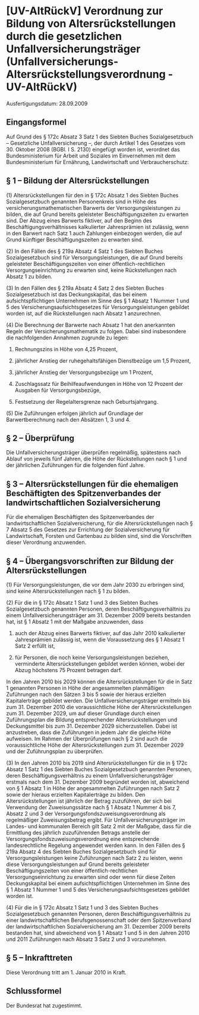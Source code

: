 # [UV-AltRückV] Verordnung zur Bildung von Altersrückstellungen durch die gesetzlichen Unfallversicherungsträger  (Unfallversicherungs-Altersrückstellungsverordnung - UV-AltRückV)

Ausfertigungsdatum: 28.09.2009

 

## Eingangsformel

Auf Grund des § 172c Absatz 3 Satz 1 des Siebten Buches Sozialgesetzbuch – Gesetzliche Unfallversicherung –, der durch Artikel 1 des Gesetzes vom 30. Oktober 2008 (BGBl. I S. 2130) eingefügt worden ist, verordnet das Bundesministerium für Arbeit und Soziales im Einvernehmen mit dem Bundesministerium für Ernährung, Landwirtschaft und Verbraucherschutz:


## § 1 – Bildung der Altersrückstellungen

(1) Altersrückstellungen für den in § 172c Absatz 1 des Siebten Buches Sozialgesetzbuch genannten Personenkreis sind in Höhe des versicherungsmathematischen Barwerts der Versorgungsleistungen zu bilden, die auf Grund bereits geleisteter Beschäftigungszeiten zu erwarten sind. Der Abzug eines Barwerts fiktiver, auf den Beginn des Beschäftigungsverhältnisses kalkulierter Jahresprämien ist zulässig, wenn in den Barwert nach Satz 1 auch Zahlungen einbezogen werden, die auf Grund künftiger Beschäftigungszeiten zu erwarten sind.

(2) In den Fällen des § 219a Absatz 4 Satz 1 des Siebten Buches Sozialgesetzbuch sind für Versorgungsleistungen, die auf Grund bereits geleisteter Beschäftigungszeiten von einer öffentlich-rechtlichen Versorgungseinrichtung zu erwarten sind, keine Rückstellungen nach Absatz 1 zu bilden.

(3) In den Fällen des § 219a Absatz 4 Satz 2 des Siebten Buches Sozialgesetzbuch ist das Deckungskapital, das bei einem aufsichtspflichtigen Unternehmen im Sinne des § 1 Absatz 1 Nummer 1 und 5 des Versicherungsaufsichtsgesetzes für Versorgungsleistungen gebildet worden ist, auf die Rückstellungen nach Absatz 1 anzurechnen.

(4) Die Berechnung der Barwerte nach Absatz 1 hat den anerkannten Regeln der Versicherungsmathematik zu folgen. Dabei sind insbesondere die nachfolgenden Annahmen zugrunde zu legen:

1. Rechnungszins in Höhe von 4,25 Prozent,

2. jährlicher Anstieg der ruhegehaltsfähigen Dienstbezüge um 1,5 Prozent,

3. jährlicher Anstieg der Versorgungsbezüge um 1 Prozent,

4. Zuschlagssatz für Beihilfeaufwendungen in Höhe von 12 Prozent der Ausgaben für Versorgungsbezüge,

5. Festsetzung der Regelaltersgrenze nach Geburtsjahrgang.

(5) Die Zuführungen erfolgen jährlich auf Grundlage der Barwertberechnung nach den Absätzen 1, 3 und 4.


## § 2 – Überprüfung

Die Unfallversicherungsträger überprüfen regelmäßig, spätestens nach Ablauf von jeweils fünf Jahren, die Höhe der Rückstellungen nach § 1 und der jährlichen Zuführungen für die folgenden fünf Jahre.


## § 3 – Altersrückstellungen für die ehemaligen Beschäftigten des Spitzenverbandes der landwirtschaftlichen Sozialversicherung

Für die ehemaligen Beschäftigten des Spitzenverbandes der landwirtschaftlichen Sozialversicherung, für die Altersrückstellungen nach § 7 Absatz 5 des Gesetzes zur Errichtung der Sozialversicherung für Landwirtschaft, Forsten und Gartenbau zu bilden sind, sind die Vorschriften dieser Verordnung anzuwenden.


## § 4 – Übergangsvorschriften zur Bildung der Altersrückstellungen

(1) Für Versorgungsleistungen, die vor dem Jahr 2030 zu erbringen sind, sind keine Altersrückstellungen nach § 1 zu bilden.

(2) Für die in § 172c Absatz 1 Satz 1 und 3 des Siebten Buches Sozialgesetzbuch genannten Personen, deren Beschäftigungsverhältnis zu einem Unfallversicherungsträger am 31. Dezember 2009 bereits bestanden hat, ist § 1 Absatz 1 mit der Maßgabe anzuwenden, dass

1. auch der Abzug eines Barwerts fiktiver, auf das Jahr 2010 kalkulierter Jahresprämien zulässig ist, wenn die Voraussetzung des § 1 Absatz 1 Satz 2 erfüllt ist,

2. für Personen, die noch keine Versorgungsleistungen beziehen, verminderte Altersrückstellungen gebildet werden können, wobei der Abzug höchstens 75 Prozent betragen darf.

In den Jahren 2010 bis 2029 können die Altersrückstellungen für die in Satz 1 genannten Personen in Höhe der angesammelten planmäßigen Zuführungen nach den Sätzen 3 bis 5 sowie der hieraus erzielten Kapitalerträge gebildet werden. Die Unfallversicherungsträger ermitteln bis zum 31. Dezember 2010 die voraussichtliche Höhe der Altersrückstellungen zum 31. Dezember 2029, um auf dieser Grundlage durch einen Zuführungsplan die Bildung entsprechender Altersrückstellungen und Deckungsmittel bis zum 31. Dezember 2029 sicherzustellen. Dabei ist anzustreben, dass die Zuführungen in jedem Jahr die gleiche Höhe aufweisen. Im Rahmen der Überprüfungen nach § 2 sind auch die voraussichtliche Höhe der Altersrückstellungen zum 31. Dezember 2029 und der Zuführungsplan zu überprüfen.

(3) In den Jahren 2010 bis 2019 sind Altersrückstellungen für die in § 172c Absatz 1 Satz 1 des Siebten Buches Sozialgesetzbuch genannten Personen, deren Beschäftigungsverhältnis zu einem Unfallversicherungsträger erstmals nach dem 31. Dezember 2009 begründet worden ist, abweichend von § 1 Absatz 1 in Höhe der angesammelten Zuführungen nach Satz 2 sowie der hieraus erzielten Kapitalerträge zu bilden. Den Altersrückstellungen ist jährlich der Betrag zuzuführen, der sich bei Verwendung der Zuweisungssätze nach § 1 Absatz 1 Nummer 4 bis 7, Absatz 2 und 3 der Versorgungsfondszuweisungsverordnung als regelmäßiger Zuweisungsbetrag ergibt. Für Unfallversicherungsträger im Landes- und kommunalen Bereich gilt Satz 2 mit der Maßgabe, dass für die Ermittlung des jährlich zuzuführenden Betrags anstelle der Versorgungsfondszuweisungsverordnung eine entsprechende landesrechtliche Regelung angewendet werden kann. In den Fällen des § 219a Absatz 4 des Siebten Buches Sozialgesetzbuch sind für Versorgungsleistungen keine Zuführungen nach Satz 2 zu leisten, wenn diese Versorgungsleistungen auf Grund bereits geleisteter Beschäftigungszeiten von einer öffentlich-rechtlichen Versorgungseinrichtung zu erwarten sind oder wenn für diese Zeiten Deckungskapital bei einem aufsichtspflichtigen Unternehmen im Sinne des § 1 Absatz 1 Nummer 1 und 5 des Versicherungsaufsichtsgesetzes gebildet worden ist.

(4) Für die in § 172c Absatz 1 Satz 1 und 3 des Siebten Buches Sozialgesetzbuch genannten Personen, deren Beschäftigungsverhältnis zu einer landwirtschaftlichen Berufsgenossenschaft oder dem Spitzenverband der landwirtschaftlichen Sozialversicherung am 31. Dezember 2009 bereits bestanden hat, sind abweichend von § 1 Absatz 1 und 5 in den Jahren 2010 und 2011 Zuführungen nach Absatz 3 Satz 2 und 3 vorzunehmen.


## § 5 – Inkrafttreten

Diese Verordnung tritt am 1. Januar 2010 in Kraft.


## Schlussformel

Der Bundesrat hat zugestimmt.
